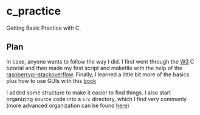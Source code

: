 # c_practice

Getting Basic Practice with C.

## Plan

In case, anyone wants to follow the way I did.
I first went through the [W3][] C tutorial and then made my first script and makefile with the help of the [raspberrypi-stackoverflow][].
Finally, I learned a little bit more of the basics plus how to use GUIs with this [book][]

I added some structure to make it easier to find things.
I also start organizing source code into a `src` directory, which I find very commonly (more advanced organization can be found [here][organization])


[raspberrypi-stackoverflow]:  https://raspberrypi.stackexchange.com/questions/5599/how-to-compile-c-files-in-terminal "Compile C and use make/makefiles for C"
[book]: https://magpi.raspberrypi.com/books/c-gui-programming "How to Make GUIs in C"
[W3]: https://www.w3schools.com/c/index.php "W3 C Tutorial"
[organization]: https://stackoverflow.com/a/2512086

